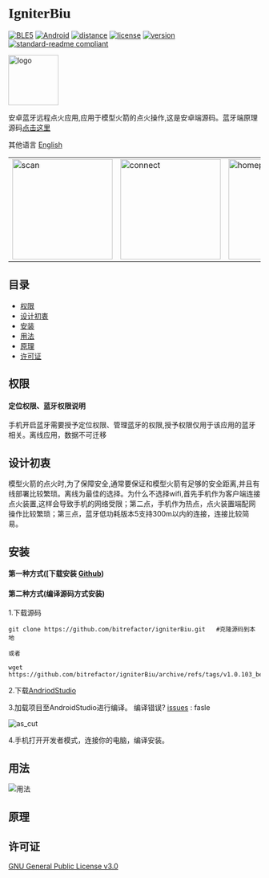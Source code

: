  # <font face="Black Italic">__IgniterBiu__</font>

[![BLE5](https://img.shields.io/badge/%E6%94%AF%E6%8C%81-BLE5-blue)](BLE5)
[![Android](https://img.shields.io/badge/Android-8.0+-blue)](Android)
[![distance](https://img.shields.io/badge/BLE5理论距离-300M-BrightGreen?style=flat)](distance)
[![license](https://img.shields.io/badge/License-GLPv3-orange)](LICENSE)
[![version](https://img.shields.io/badge/Version-1.0.103__beta-color=Green?style=flat)](version)
[![standard-readme
compliant](https://img.shields.io/badge/readme%20style-standard-brightgreen.svg?style=flat-square)](https://github.com/RichardLitt/standard-readme)

<img src="https://cdn.jsdelivr.net/gh/bitrefactor/igniterBiu/app/src/main/res/drawable-nodpi/logosoft.png" width="100" alt="logo" /> 

安卓蓝牙远程点火应用,应用于模型火箭的点火操作,这是安卓端源码。蓝牙端原理源码[点击这里](https://github.com/bitrefactor/igniterBLE5)

其他语言 [English](https://github.com/bitrefactor/igniterBiu/blob/master/README_en.md)

<html>
    <table style="margin-left: auto; margin-right: auto;">
        <tr>
            <td>
                <img src="https://cdn.jsdelivr.net/gh/bitrefactor/igniterBiu/.image/scan.jpg" width="200" alt="scan" />
            </td>
            <td>
                <img src="https://cdn.jsdelivr.net/gh/bitrefactor/igniterBiu/.image/connect.jpg" width="200" alt="connect" />
            </td>
            <td>
                <img src="https://cdn.jsdelivr.net/gh/bitrefactor/igniterBiu/.image/home.jpg" width="200" alt="homepage" />
            </td>
        </tr>
    </table>
</html>

## 目录

- [权限](#权限)
- [设计初衷](#设计初衷)
- [安装](#安装)
- [用法](#用法)
- [原理](#原理)
- [许可证](#许可证)

## 权限

#### 定位权限、蓝牙权限说明
手机开启蓝牙需要授予定位权限、管理蓝牙的权限,授予权限仅用于该应用的蓝牙相关。离线应用，数据不可迁移

## 设计初衷

模型火箭的点火时,为了保障安全,通常要保证和模型火箭有足够的安全距离,并且有线部署比较繁琐。离线为最佳的选择。为什么不选择wifi,首先手机作为客户端连接点火装置,这样会导致手机的网络受限；第二点，手机作为热点，点火装置端配网操作比较繁琐；第三点，蓝牙低功耗版本5支持300m以内的连接，连接比较简易。

## 安装
#### 第一种方式([下载安装 [Github](https://github.com/bitrefactor/igniterbiu/release/download/v1.0.103_beta/v1.0.103_beta.apk))


#### 第二种方式(编译源码方式安装)
1.下载源码
```
git clone https://github.com/bitrefactor/igniterBiu.git   #克隆源码到本地

或者

wget https://github.com/bitrefactor/igniterBiu/archive/refs/tags/v1.0.103_beta.zip
```
2.下载[AndriodStudio](https://developer.android.google.cn/studio)

3.加载项目至AndroidStudio进行编译。 编译错误? [issues](https://github.com/bitrefactor/igniterBiu/issues) : fasle

<img src="https://cdn.jsdelivr.net/gh/bitrefactor/igniterBiu/.image/as_cut.png?raw=true"
            alt="as_cut" />

4.手机打开开发者模式，连接你的电脑，编译安装。

## 用法

<img src="https://cdn.jsdelivr.net/gh/bitrefactor/igniterBiu/.image/igniter_usage_cn.png?raw=true"
            alt="用法" />


## 原理


## 许可证

[GNU General Public License v3.0 ](../LICENSE)